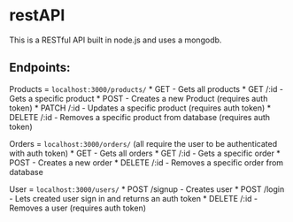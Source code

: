 # restAPI
This is a RESTful API built in node.js and uses a mongodb.

Endpoints:
---

Products = ``` localhost:3000/products/ ```
    * GET         - Gets all products
    * GET /:id    - Gets a specific product
    * POST        - Creates a new Product (requires auth token)
    * PATCH /:id  - Updates a specific product (requires auth token)
    * DELETE /:id - Removes a specific product from database (requires auth token)

Orders = ``` localhost:3000/orders/ ```
(all require the user to be authenticated with auth token)
    * GET         - Gets all orders
    * GET /:id    - Gets a specific order
    * POST        - Creates a new order
    * DELETE /:id - Removes a specific order from database

User = ``` localhost:3000/users/ ```
    * POST /signup    - Creates user
    * POST /login     - Lets created user sign in and returns an auth token
    * DELETE /:id     - Removes a user (requires auth token)
